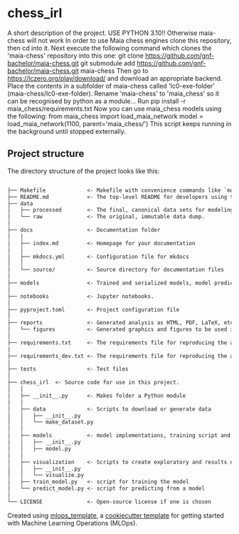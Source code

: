 # chess_irl

A short description of the project.
USE PYTHON 3.10!! Otherwise maia-chess will not work
In order to use Maia chess engines clone this repository, then cd into it.
Next execute the following command which clones the 'maia-chess' repository into this one:
git clone https://github.com/gnf-bachelor/maia-chess.git
git submodule add https://github.com/gnf-bachelor/maia-chess.git maia-chess
Then go to https://lczero.org/play/download/ and download an appropriate backend. Place the contents in
a subfolder of maia-chess called 'lc0-exe-folder' (maia-chess/lc0-exe-folder). 
Rename 'maia-chess' to 'maia_chess' so it can be recognised by python as a module...
Run pip install -r maia_chess/requirements.txt
Now you can use maia_chess models using the following:
from maia_chess import load_maia_network
model = load_maia_network(1100, parent='maia_chess/')
This script keeps running in the background until stopped externally.

## Project structure

The directory structure of the project looks like this:

```txt

├── Makefile             <- Makefile with convenience commands like `make data` or `make train`
├── README.md            <- The top-level README for developers using this project.
├── data
│   ├── processed        <- The final, canonical data sets for modeling.
│   └── raw              <- The original, immutable data dump.
│
├── docs                 <- Documentation folder
│   │
│   ├── index.md         <- Homepage for your documentation
│   │
│   ├── mkdocs.yml       <- Configuration file for mkdocs
│   │
│   └── source/          <- Source directory for documentation files
│
├── models               <- Trained and serialized models, model predictions, or model summaries
│
├── notebooks            <- Jupyter notebooks.
│
├── pyproject.toml       <- Project configuration file
│
├── reports              <- Generated analysis as HTML, PDF, LaTeX, etc.
│   └── figures          <- Generated graphics and figures to be used in reporting
│
├── requirements.txt     <- The requirements file for reproducing the analysis environment
|
├── requirements_dev.txt <- The requirements file for reproducing the analysis environment
│
├── tests                <- Test files
│
├── chess_irl  <- Source code for use in this project.
│   │
│   ├── __init__.py      <- Makes folder a Python module
│   │
│   ├── data             <- Scripts to download or generate data
│   │   ├── __init__.py
│   │   └── make_dataset.py
│   │
│   ├── models           <- model implementations, training script and prediction script
│   │   ├── __init__.py
│   │   ├── model.py
│   │
│   ├── visualization    <- Scripts to create exploratory and results oriented visualizations
│   │   ├── __init__.py
│   │   └── visualize.py
│   ├── train_model.py   <- script for training the model
│   └── predict_model.py <- script for predicting from a model
│
└── LICENSE              <- Open-source license if one is chosen
```

Created using [mlops_template](https://github.com/SkafteNicki/mlops_template),
a [cookiecutter template](https://github.com/cookiecutter/cookiecutter) for getting
started with Machine Learning Operations (MLOps).
